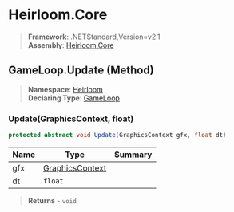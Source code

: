 # Heirloom.Core

> **Framework**: .NETStandard,Version=v2.1  
> **Assembly**: [Heirloom.Core][0]

## GameLoop.Update (Method)

> **Namespace**: [Heirloom][0]  
> **Declaring Type**: [GameLoop][1]

### Update(GraphicsContext, float)

```cs
protected abstract void Update(GraphicsContext gfx, float dt)
```

| Name | Type                 | Summary |
|------|----------------------|---------|
| gfx  | [GraphicsContext][2] |         |
| dt   | `float`              |         |

> **Returns** - `void`

[0]: ../../../Heirloom.Core.md
[1]: ../GameLoop.md
[2]: ../GraphicsContext.md
